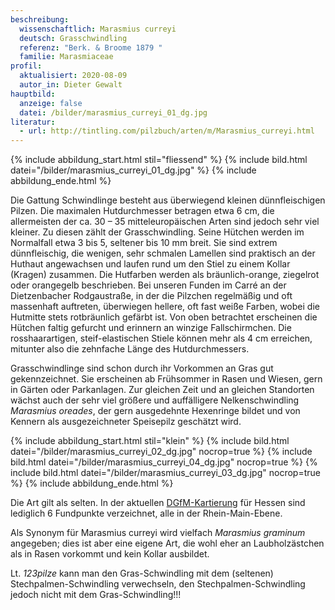 ```yaml
---
beschreibung:
  wissenschaftlich: Marasmius curreyi
  deutsch: Grasschwindling
  referenz: "Berk. & Broome 1879 "
  familie: Marasmiaceae
profil:
  aktualisiert: 2020-08-09
  autor_in: Dieter Gewalt
hauptbild:
  anzeige: false
  datei: /bilder/marasmius_curreyi_01_dg.jpg
literatur:
  - url: http://tintling.com/pilzbuch/arten/m/Marasmius_curreyi.html
---
```

{% include abbildung_start.html stil="fliessend" %}
{% include bild.html datei="/bilder/marasmius_curreyi_01_dg.jpg" %}
{% include abbildung_ende.html %}

Die Gattung Schwindlinge besteht aus überwiegend kleinen dünnfleischigen Pilzen. Die maximalen Hutdurchmesser betragen etwa 6 cm, die allermeisten der ca. 30 – 35 mitteleuropäischen Arten sind jedoch sehr viel kleiner. Zu diesen zählt der Grasschwindling. Seine Hütchen werden im Normalfall etwa 3 bis 5, seltener bis 10 mm breit. Sie sind extrem dünnfleischig, die wenigen, sehr schmalen Lamellen sind praktisch an der Huthaut angewachsen und laufen rund um den Stiel zu einem Kollar (Kragen) zusammen. Die Hutfarben werden als bräunlich-orange, ziegelrot oder orangegelb beschrieben. Bei unseren Funden im Carré an der Dietzenbacher Rodgaustraße, in der die Pilzchen regelmäßig und oft massenhaft auftreten, überwiegen hellere, oft fast weiße Farben, wobei die Hutmitte stets rotbräunlich gefärbt ist. Von oben betrachtet erscheinen die Hütchen faltig gefurcht und erinnern an winzige Fallschirmchen. Die rosshaarartigen, steif-elastischen Stiele können mehr als 4 cm erreichen, mitunter also die zehnfache Länge des Hutdurchmessers.

Grasschwindlinge sind schon durch ihr Vorkommen an Gras gut gekennzeichnet. Sie erscheinen ab Frühsommer in Rasen und Wiesen, gern in Gärten oder Parkanlagen. Zur gleichen Zeit und an gleichen Standorten wächst auch der sehr viel größere und auffälligere Nelkenschwindling *Marasmius oreades*, der gern ausgedehnte Hexenringe bildet und von Kennern als ausgezeichneter Speisepilz geschätzt wird.

{% include abbildung_start.html stil="klein" %}
{% include bild.html datei="/bilder/marasmius_curreyi_02_dg.jpg" nocrop=true %}
{% include bild.html datei="/bilder/marasmius_curreyi_04_dg.jpg" nocrop=true %}
{% include bild.html datei="/bilder/marasmius_curreyi_03_dg.jpg" nocrop=true %}
{% include abbildung_ende.html %}

Die Art gilt als selten. In der aktuellen [DGfM-Kartierung](http://hessen.pilze-deutschland.de/organismen/marasmius-curreyi-berk-broome-1879) für Hessen sind lediglich 6 Fundpunkte verzeichnet, alle in der Rhein-Main-Ebene.

Als Synonym für Marasmius curreyi wird vielfach *Marasmius graminum* angegeben; dies ist aber eine eigene Art, die wohl eher an Laubholzästchen als in Rasen vorkommt und kein Kollar ausbildet.

Lt. *123pilze* kann man den Gras-Schwindling mit dem (seltenen) Stechpalmen-Schwindling verwechseln, den Stechpalmen-Schwindling jedoch nicht mit dem Gras-Schwindling!!!